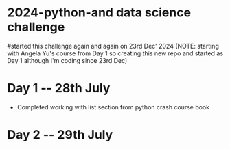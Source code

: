 # 2024-python-and data science challenge
#started this challenge again and again on 23rd Dec' 2024 
(NOTE: starting with Angela Yu's course from Day 1 so creating this new repo and started as Day 1 although I'm coding since 23rd Dec)

# Day 1 -- 28th July
- Completed working with list section from python crash course book

# Day 2 -- 29th July